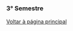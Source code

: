 #
### 3° Semestre

[Voltar à página principal](https://github.com/AnaPaulaSOliveira/Portifolio--TG/blob/main/README.md)
